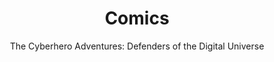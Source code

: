 ---
title: "Comics"
heading: "Our Comics"
# page header background image
banner_src: "images/comics/comics-banner.png"
banner_alt: "Our Comics"
# meta description
description: "Is a ground breaking graphic novel series based on the TRUE story of Gary Berman who was the victim of a life-altering series of cyber attacks and his pivot to become and advocate. All of the stories and characters are based upon REAL-LIFE unsung cyber heroes who defend the digital universe!"
# subtitle
subtitle: "The Cyberhero Adventures: Defenders of the Digital Universe"
# save as draft
page_slug: "comics"
hero_count: 3
draft: false
---